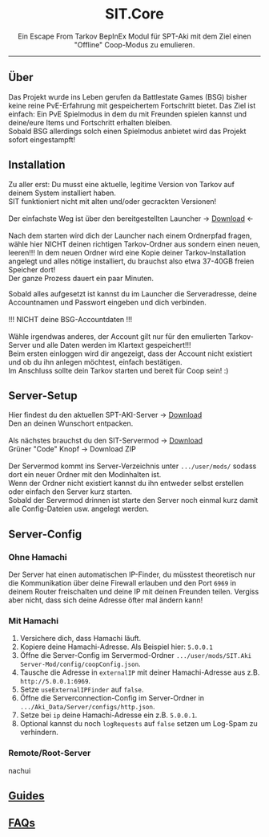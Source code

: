 ﻿
<div align=center style="text-align: center">
<h1 style="text-align: center"> SIT.Core </h1>
Ein Escape From Tarkov BepInEx Modul für SPT-Aki mit dem Ziel einen "Offline" Coop-Modus zu emulieren.
</div>

---

## Über

Das Projekt wurde ins Leben gerufen da Battlestate Games (BSG) bisher keine reine PvE-Erfahrung mit gespeichertem Fortschritt bietet.
Das Ziel ist einfach: Ein PvE Spielmodus in dem du mit Freunden spielen kannst und deine/eure Items und Fortschritt erhalten bleiben.
<br>Sobald BSG allerdings solch einen Spielmodus anbietet wird das Projekt sofort eingestampft!

## Installation

Zu aller erst: Du musst eine aktuelle, legitime Version von Tarkov auf deinem System installiert haben. <br>SIT funktioniert nicht mit alten und/oder gecrackten Versionen!
<br><br>
Der einfachste Weg ist über den bereitgestellten Launcher -> [Download](https://github.com/paulov-t/SIT.Launcher/releases) <- <br><br>
Nach dem starten wird dich der Launcher nach einem Ordnerpfad fragen, wähle hier NICHT deinen richtigen Tarkov-Ordner aus sondern einen neuen, leeren!!!
In dem neuen Ordner wird eine Kopie deiner Tarkov-Installation angelegt und alles nötige installiert, du brauchst also etwa 37-40GB freien Speicher dort!
<br>Der ganze Prozess dauert ein paar Minuten. 

Sobald alles aufgesetzt ist kannst du im Launcher die Serveradresse, deine Accountnamen und Passwort eingeben und dich verbinden.
<br><br>
!!! NICHT deine BSG-Accountdaten !!!
<br><br>
Wähle irgendwas anderes, der Account gilt nur für den emulierten Tarkov-Server und alle Daten werden im Klartext gespeichert!!!
<br>
Beim ersten einloggen wird dir angezeigt, dass der Account nicht existiert und ob du ihn anlegen möchtest, einfach bestätigen. <br>
Im Anschluss sollte dein Tarkov starten und bereit für Coop sein! :)

## Server-Setup

Hier findest du den aktuellen SPT-AKI-Server -> [Download](https://dev.sp-tarkov.com/SPT-AKI/Stable-releases/releases)
<br>
Den an deinen Wunschort entpacken.<br><br>
Als nächstes brauchst du den SIT-Servermod -> [Download](https://github.com/paulov-t/SIT.Aki-Server-Mod)<br>
Grüner "Code" Knopf -> Download ZIP<br><br>
Der Servermod kommt ins Server-Verzeichnis unter `.../user/mods/` sodass dort ein neuer Ordner mit den Modinhalten ist.<br>
Wenn der Ordner nicht existiert kannst du ihn entweder selbst erstellen oder einfach den Server kurz starten.<br>
Sobald der Servermod drinnen ist starte den Server noch einmal kurz damit alle Config-Dateien usw. angelegt werden.

## Server-Config

### Ohne Hamachi
Der Server hat einen automatischen IP-Finder, du müsstest theoretisch nur die Kommunikation über deine Firewall erlauben und den Port `6969` in deinem Router freischalten und deine IP mit deinen Freunden teilen. Vergiss aber nicht, dass sich deine Adresse öfter mal ändern kann!

### Mit Hamachi
1. Versichere dich, dass Hamachi läuft.
2. Kopiere deine Hamachi-Adresse. Als Beispiel hier: `5.0.0.1`
3. Öffne die Server-Config im Servermod-Ordner `.../user/mods/SIT.Aki Server-Mod/config/coopConfig.json`.
4. Tausche die Adresse in `externalIP` mit deiner Hamachi-Adresse aus z.B. `http://5.0.0.1:6969`.
5. Setze `useExternalIPFinder` auf `false`.
6. Öffne die Serverconnection-Config im Server-Ordner in `.../Aki_Data/Server/configs/http.json`.
7. Setze bei `ip` deine Hamachi-Adresse ein z.B. `5.0.0.1`.
8. Optional kannst du noch `logRequests` auf `false` setzen um Log-Spam zu verhindern.

### Remote/Root-Server
nachui


## [Guides](./Guides)
## [FAQs](./FAQs)

